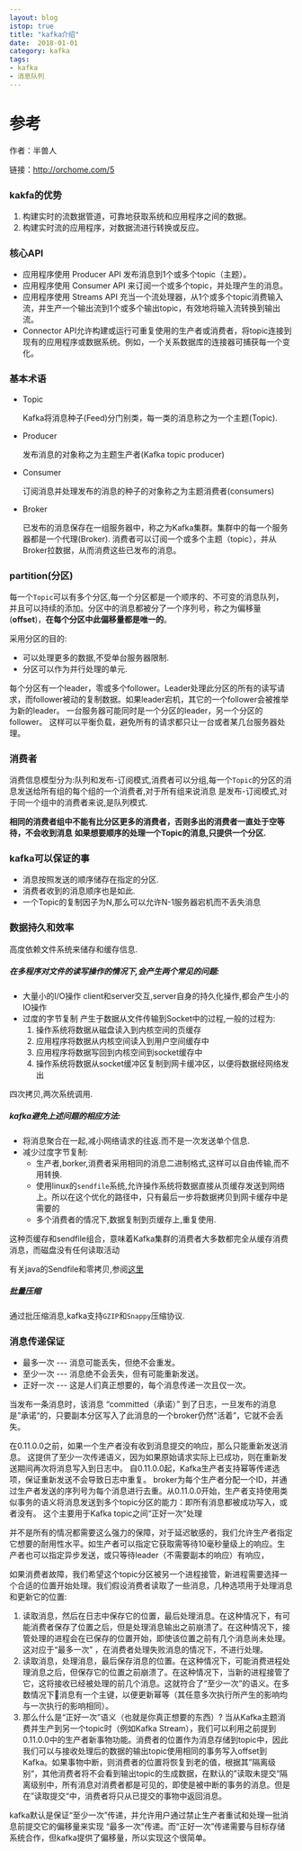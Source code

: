 ```yaml
---
layout: blog
istop: true
title: "kafka介绍"
date:  2018-01-01
category: kafka
tags:
- kafka
- 消息队列
---
```

# 参考
作者：半兽人

链接：http://orchome.com/5

### kakfa的优势
1. 构建实时的流数据管道，可靠地获取系统和应用程序之间的数据。
1. 构建实时流的应用程序，对数据流进行转换或反应。
###  核心API
* 应用程序使用 Producer API 发布消息到1个或多个topic（主题）。
* 应用程序使用 Consumer API 来订阅一个或多个topic，并处理产生的消息。
* 应用程序使用 Streams API 充当一个流处理器，从1个或多个topic消费输入流，并生产一个输出流到1个或多个输出topic，有效地将输入流转换到输出流。
* Connector API允许构建或运行可重复使用的生产者或消费者，将topic连接到现有的应用程序或数据系统。例如，一个关系数据库的连接器可捕获每一个变化。
### 基本术语
* Topic

    Kafka将消息种子(Feed)分门别类，每一类的消息称之为一个主题(Topic).

* Producer

    发布消息的对象称之为主题生产者(Kafka topic producer)

* Consumer

    订阅消息并处理发布的消息的种子的对象称之为主题消费者(consumers)

* Broker

    已发布的消息保存在一组服务器中，称之为Kafka集群。集群中的每一个服务器都是一个代理(Broker). 消费者可以订阅一个或多个主题（topic），并从Broker拉数据，从而消费这些已发布的消息。

### partition(分区)
每一个`Topic`可以有多个分区,每一个分区都是一个顺序的、不可变的消息队列， 并且可以持续的添加。分区中的消息都被分了一个序列号，称之为偏移量(**offset**)，**在每个分区中此偏移量都是唯一的**。

采用分区的目的:
* 可以处理更多的数据,不受单台服务器限制.
* 分区可以作为并行处理的单元.


每个分区有一个leader，零或多个follower。Leader处理此分区的所有的读写请求，而follower被动的复制数据。如果leader宕机，其它的一个follower会被推举为新的leader。 一台服务器可能同时是一个分区的leader，另一个分区的follower。 这样可以平衡负载，避免所有的请求都只让一台或者某几台服务器处理。

### 消费者
消费信息模型分为:队列和发布-订阅模式,消费者可以分组,每一个`Topic`的分区的消息发送给所有组的每个组的一个消费者,对于所有组来说消息
是发布-订阅模式,对于同一个组中的消费者来说,是队列模式.

**相同的消费者组中不能有比分区更多的消费者，否则多出的消费者一直处于空等待，不会收到消息**
**如果想要顺序的处理一个Topic的消息,只提供一个分区.**
### kafka可以保证的事
* 消息按照发送的顺序储存在指定的分区.
* 消费者收到的消息顺序也是如此.
* 一个Topic的复制因子为N,那么可以允许N-1服务器宕机而不丢失消息

### 数据持久和效率
高度依赖文件系统来储存和缓存信息.

##### 在多程序对文件的读写操作的情况下,会产生两个常见的问题:
* 大量小的I/O操作
    client和server交互,server自身的持久化操作,都会产生小的IO操作
* 过度的字节复制
    产生于数据从文件传输到Socket中的过程,一般的过程为:
    1. 操作系统将数据从磁盘读入到内核空间的页缓存
    1. 应用程序将数据从内核空间读入到用户空间缓存中
    1. 应用程序将数据写回到内核空间到socket缓存中
    1. 操作系统将数据从socket缓冲区复制到网卡缓冲区，以便将数据经网络发出
    
四次拷贝,两次系统调用.

##### kafka避免上述问题的相应方法:
* 将消息聚合在一起,减小网络请求的往返.而不是一次发送单个信息.
* 减少过度字节复制:
    * 生产者,borker,消费者采用相同的消息二进制格式,这样可以自由传输,而不用转换.
    * 使用linux的`sendfile`系统,允许操作系统将数据直接从页缓存发送到网络上。所以在这个优化的路径中，只有最后一步将数据拷贝到网卡缓存中是需要的
    * 多个消费者的情况下,数据复制到页缓存上,重复使用.

这种页缓存和sendfile组合，意味着Kafka集群的消费者大多数都完全从缓存消费消息，而磁盘没有任何读取活动

有关java的Sendfile和零拷贝,参阅[这里](http://www.ibm.com/developerworks/linux/library/j-zerocopy)

##### 批量压缩
通过批压缩消息,kafka支持`GZIP`和`Snappy`压缩协议.
### 消息传递保证
* 最多一次 --- 消息可能丢失，但绝不会重发。
* 至少一次 --- 消息绝不会丢失，但有可能重新发送。
* 正好一次 --- 这是人们真正想要的，每个消息传递一次且仅一次。

当发布一条消息时，该消息 “committed（承诺）” 到了日志，一旦发布的消息是”承诺“的，只要副本分区写入了此消息的一个broker仍然"活着”，它就不会丢失。

在0.11.0.0之前，如果一个生产者没有收到消息提交的响应，那么只能重新发送消息。 这提供了至少一次传递语义，因为如果原始请求实际上已成功，则在重新发送期间再次将消息写入到日志中。
自0.11.0.0起，Kafka生产者支持幂等传递选项，保证重新发送不会导致日志中重复。 broker为每个生产者分配一个ID，并通过生产者发送的序列号为每个消息进行去重。从0.11.0.0开始，生产者支持使用类似事务的语义将消息发送到多个topic分区的能力：即所有消息都被成功写入，或者没有。
这个主要用于Kafka topic之间“正好一次“处理

并不是所有的情况都需要这么强力的保障，对于延迟敏感的，我们允许生产者指定它想要的耐用性水平。如生产者可以指定它获取需等待10毫秒量级上的响应。生产者也可以指定异步发送，或只等待leader（不需要副本的响应）有响应，


如果消费者故障，我们希望这个topic分区被另一个进程接管，新进程需要选择一个合适的位置开始处理。我们假设消费者读取了一些消息，几种选项用于处理消息和更新它的位置:

1. 读取消息，然后在日志中保存它的位置，最后处理消息。在这种情况下，有可能消费者保存了位置之后，但是处理消息输出之前崩溃了。在这种情况下，接管处理的进程会在已保存的位置开始，即使该位置之前有几个消息尚未处理。这对应于“最多一次” ，在消费者处理失败消息的情况下，不进行处理。
1. 读取消息，处理消息，最后保存消息的位置。在这种情况下，可能消费进程处理消息之后，但保存它的位置之前崩溃了。在这种情况下，当新的进程接管了它，这将接收已经被处理的前几个消息。这就符合了“至少一次”的语义。在多数情况下消息有一个主键，以便更新幂等（其任意多次执行所产生的影响均与一次执行的影响相同）。
1. 那么什么是“正好一次”语义（也就是你真正想要的东西）? 当从Kafka主题消费并生产到另一个topic时（例如Kafka Stream），我们可以利用之前提到0.11.0.0中的生产者新事物功能。消费者的位置作为消息存储到topic中，因此我们可以与接收处理后的数据的输出topic使用相同的事务写入offset到Kafka。如果事物中断，则消费者的位置将恢复到老的值，根据其”隔离级别“，其他消费者将不会看到输出topic的生成数据，在默认的”读取未提交“隔离级别中，所有消息对消费者都是可见的，即使是被中断的事务的消息。但是在”读取提交“中，消费者将只从已提交的事物中返回消息。


kafka默认是保证“至少一次”传递，并允许用户通过禁止生产者重试和处理一批消息前提交它的偏移量来实现 “最多一次”传递。而“正好一次”传递需要与目标存储系统合作，但kafka提供了偏移量，所以实现这个很简单。